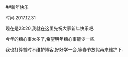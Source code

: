 ##新年快乐

时间:2017.12.31

现在是23:20,我就在这里先祝大家新年快乐吧.

今年的糟心事太多了,希望明年糟心事能少一些.

我也打算暂时不维护博客,好好学一会,等春节放假再来维护下.